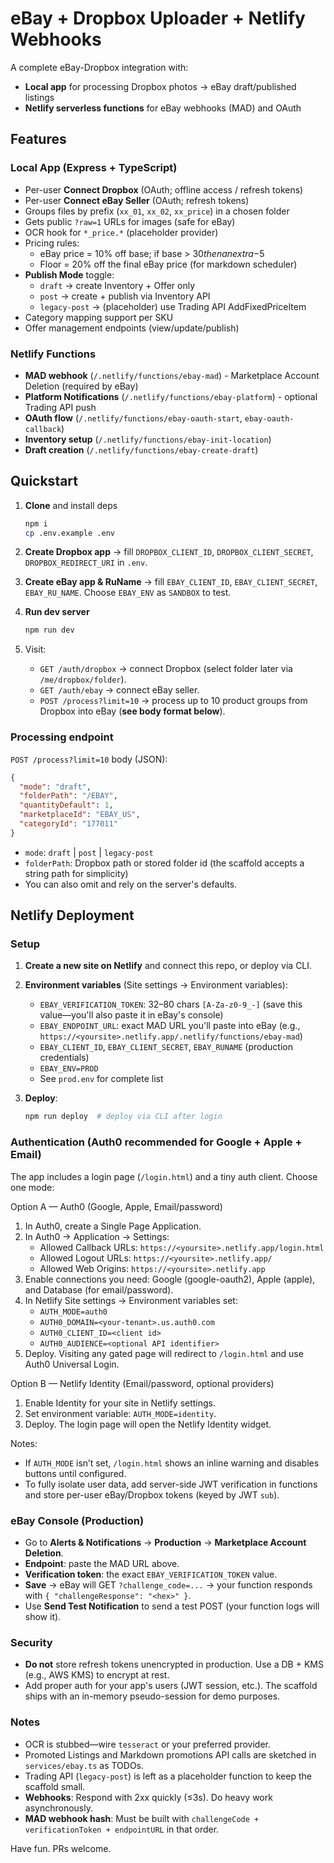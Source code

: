 # eBay + Dropbox Uploader + Netlify Webhooks

A complete eBay-Dropbox integration with:

- **Local app** for processing Dropbox photos → eBay draft/published listings
- **Netlify serverless functions** for eBay webhooks (MAD) and OAuth

## Features

### Local App (Express + TypeScript)

- Per-user **Connect Dropbox** (OAuth; offline access / refresh tokens)
- Per-user **Connect eBay Seller** (OAuth; refresh tokens)
- Groups files by prefix (`xx_01`, `xx_02`, `xx_price`) in a chosen folder
- Gets public `?raw=1` URLs for images (safe for eBay)
- OCR hook for `*_price.*` (placeholder provider)
- Pricing rules:
  - eBay price = 10% off base; if base > $30 then an extra -$5
  - Floor = 20% off the final eBay price (for markdown scheduler)
- **Publish Mode** toggle:
  - `draft` → create Inventory + Offer only
  - `post` → create + publish via Inventory API
  - `legacy-post` → (placeholder) use Trading API AddFixedPriceItem
- Category mapping support per SKU
- Offer management endpoints (view/update/publish)

### Netlify Functions

- **MAD webhook** (`/.netlify/functions/ebay-mad`) - Marketplace Account Deletion (required by eBay)
- **Platform Notifications** (`/.netlify/functions/ebay-platform`) - optional Trading API push
- **OAuth flow** (`/.netlify/functions/ebay-oauth-start`, `ebay-oauth-callback`)
- **Inventory setup** (`/.netlify/functions/ebay-init-location`)
- **Draft creation** (`/.netlify/functions/ebay-create-draft`)

## Quickstart

1. **Clone** and install deps

   ```bash
   npm i
   cp .env.example .env
   ```

2. **Create Dropbox app** → fill `DROPBOX_CLIENT_ID`, `DROPBOX_CLIENT_SECRET`, `DROPBOX_REDIRECT_URI` in `.env`.

3. **Create eBay app & RuName** → fill `EBAY_CLIENT_ID`, `EBAY_CLIENT_SECRET`, `EBAY_RU_NAME`. Choose `EBAY_ENV` as `SANDBOX` to test.

4. **Run dev server**

   ```bash
   npm run dev
   ```

5. Visit:
   - `GET /auth/dropbox` → connect Dropbox (select folder later via `/me/dropbox/folder`).
   - `GET /auth/ebay` → connect eBay seller.
   - `POST /process?limit=10` → process up to 10 product groups from Dropbox into eBay (**see body format below**).

### Processing endpoint

`POST /process?limit=10` body (JSON):

```json
{
  "mode": "draft",
  "folderPath": "/EBAY",
  "quantityDefault": 1,
  "marketplaceId": "EBAY_US",
  "categoryId": "177011"
}
```

- `mode`: `draft` | `post` | `legacy-post`
- `folderPath`: Dropbox path or stored folder id (the scaffold accepts a string path for simplicity)
- You can also omit and rely on the server's defaults.

## Netlify Deployment

### Setup

1. **Create a new site on Netlify** and connect this repo, or deploy via CLI.

2. **Environment variables** (Site settings → Environment variables):
   - `EBAY_VERIFICATION_TOKEN`: 32–80 chars `[A-Za-z0-9_-]` (save this value—you'll also paste it in eBay's console)
   - `EBAY_ENDPOINT_URL`: exact MAD URL you'll paste into eBay (e.g., `https://<yoursite>.netlify.app/.netlify/functions/ebay-mad`)
   - `EBAY_CLIENT_ID`, `EBAY_CLIENT_SECRET`, `EBAY_RUNAME` (production credentials)
   - `EBAY_ENV=PROD`
   - See `prod.env` for complete list

3. **Deploy**:
   ```bash
   npm run deploy  # deploy via CLI after login
   ```

### Authentication (Auth0 recommended for Google + Apple + Email)

The app includes a login page (`/login.html`) and a tiny auth client. Choose one mode:

Option A — Auth0 (Google, Apple, Email/password)

1) In Auth0, create a Single Page Application.
2) In Auth0 → Application → Settings:
   - Allowed Callback URLs: `https://<yoursite>.netlify.app/login.html`
   - Allowed Logout URLs: `https://<yoursite>.netlify.app/`
   - Allowed Web Origins: `https://<yoursite>.netlify.app`
3) Enable connections you need: Google (google-oauth2), Apple (apple), and Database (for email/password).
4) In Netlify Site settings → Environment variables set:
   - `AUTH_MODE=auth0`
   - `AUTH0_DOMAIN=<your-tenant>.us.auth0.com`
   - `AUTH0_CLIENT_ID=<client id>`
   - `AUTH0_AUDIENCE=<optional API identifier>`
5) Deploy. Visiting any gated page will redirect to `/login.html` and use Auth0 Universal Login.

Option B — Netlify Identity (Email/password, optional providers)

1) Enable Identity for your site in Netlify settings.
2) Set environment variable: `AUTH_MODE=identity`.
3) Deploy. The login page will open the Netlify Identity widget.

Notes:
- If `AUTH_MODE` isn’t set, `/login.html` shows an inline warning and disables buttons until configured.
- To fully isolate user data, add server-side JWT verification in functions and store per-user eBay/Dropbox tokens (keyed by JWT `sub`).

### eBay Console (Production)

- Go to **Alerts & Notifications** → **Production** → **Marketplace Account Deletion**.
- **Endpoint**: paste the MAD URL above.
- **Verification token**: the exact `EBAY_VERIFICATION_TOKEN` value.
- **Save** → eBay will GET `?challenge_code=...` → your function responds with `{ "challengeResponse": "<hex>" }`.
- Use **Send Test Notification** to send a test POST (your function logs will show it).

### Security

- **Do not** store refresh tokens unencrypted in production. Use a DB + KMS (e.g., AWS KMS) to encrypt at rest.
- Add proper auth for your app's users (JWT session, etc.). The scaffold ships with an in-memory pseudo-session for demo purposes.

### Notes

- OCR is stubbed—wire `tesseract` or your preferred provider.
- Promoted Listings and Markdown promotions API calls are sketched in `services/ebay.ts` as TODOs.
- Trading API (`legacy-post`) is left as a placeholder function to keep the scaffold small.
- **Webhooks**: Respond with 2xx quickly (≤3s). Do heavy work asynchronously.
- **MAD webhook hash**: Must be built with `challengeCode + verificationToken + endpointURL` in that order.

Have fun. PRs welcome.
